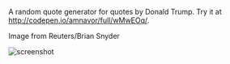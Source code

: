A random quote generator for quotes by Donald Trump. Try it at http://codepen.io/amnavor/full/wMwEOq/.


Image from Reuters/Brian Snyder
 
![screenshot](https://cloud.githubusercontent.com/assets/12720744/12224337/b1069936-b7a2-11e5-9a3c-bc847c6c33a4.png)

